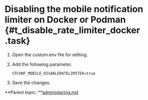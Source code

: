 # Disabling the mobile notification limiter on Docker or Podman {#t_disable_rate_limiter_docker .task}

1.  Open the custom.env file for editing.

2.  Add the following parameter.

    ``` {#codeblock_rxw_5tb_fxb}
    STCONF_MOBILE_DISABLERATELIMITER=true
    ```

3.  Save the changes.


**Parent topic: **[administering.md](administering.md)

